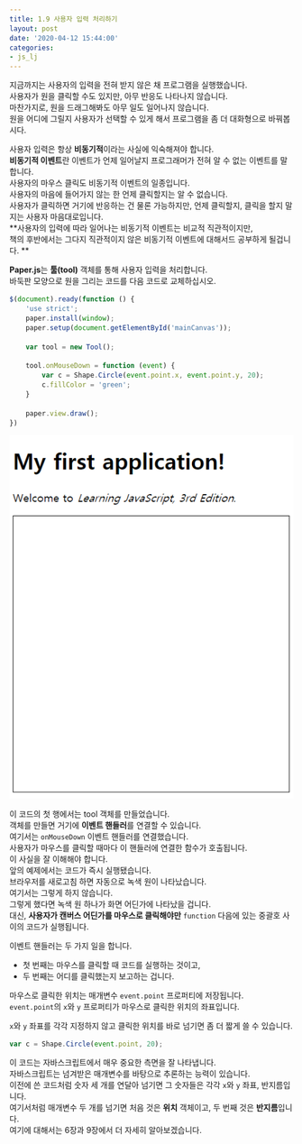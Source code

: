 ```yaml
---
title: 1.9 사용자 입력 처리하기
layout: post
date: '2020-04-12 15:44:00'
categories:
- js_lj
---
```


지금까지는 사용자의 입력을 전혀 받지 않은 채 프로그램을 실행했습니다.  
사용자가 원을 클릭할 수도 있지만, 아무 반응도 나타나지 않습니다.  
마찬가지로, 원을 드래그해봐도 아무 일도 일어나지 않습니다.  
원을 어디에 그릴지 사용자가 선택할 수 있게 해서 프로그램을 좀 더 대화형으로 바꿔봅시다.  

사용자 입력은 항상 **비동기적**이라는 사실에 익숙해져야 합니다.  
**비동기적 이벤트**란 이벤트가 언제 일어날지 프로그래머가 전혀 알 수 없는 이벤트를 말합니다.  
사용자의 마우스 클릭도 비동기적 이벤트의 일종입니다.  
사용자의 마음에 들어가지 않는 한 언제 클릭할지는 알 수 없습니다.  
사용자가 클릭하면 거기에 반응하는 건 물론 가능하지만, 언제 클릭할지, 클릭을 할지 말지는 사용자 마음대로입니다.  
**사용자의 입력에 따라 일어나는 비동기적 이벤트는 비교적 직관적이지만,  
책의 후반에서는 그다지 직관적이지 않은 비동기적 이벤트에 대해서드 공부하게 될겁니다. ** 

**Paper.js**는 **툴(tool)** 객체를 통해 사용자 입력을 처리합니다.  
바둑판 모양으로 원을 그리는 코드를 다음 코드로 교체하십시오.

```javascript
$(document).ready(function () {
    'use strict';
    paper.install(window);
    paper.setup(document.getElementById('mainCanvas'));

    var tool = new Tool();

    tool.onMouseDown = function (event) {
        var c = Shape.Circle(event.point.x, event.point.y, 20);
        c.fillColor = 'green';
    }

    paper.view.draw();
})
```

![이미지](/static/img/learningjs/image04.gif)

이 코드의 첫 행에서는 tool 객체를 만들었습니다.  
객체를 만들면 거기에 **이벤트 핸들러**를 연결할 수 있습니다.  
여기서는 `onMouseDown` 이벤트 핸들러를 연결했습니다.  
사용자가 마우스를 클릭할 때마다 이 핸들러에 연결한 함수가 호출됩니다.  
이 사실을 잘 이해해야 합니다.  
앞의 예제에서는 코드가 즉시 실행됐습니다.  
브라우저를 새로고침 하면 자동으로 녹색 원이 나타났습니다.  
여기서는 그렇게 하지 않습니다.  
그렇게 했다면 녹색 원 하나가 화면 어딘가에 나타났을 겁니다.  
대신, **사용자가 캔버스 어딘가를 마우스로 클릭해야만** `function` 다음에 있는 중괄호 사이의 코드가 실행됩니다.  

이벤트 핸들러는 두 가지 일을 합니다.
* 첫 번째는 마우스를 클릭할 때 코드를 실행하는 것이고,
* 두 번째는 어디를 클릭했는지 보고하는 겁니다.

마우스로 클릭한 위치는 매개변수 `event.point` 프로퍼티에 저장됩니다.  
`event.point`의 `x`와 `y` 프로퍼티가 마우스로 클릭한 위치의 좌표입니다.  

`x`와 `y` 좌표를 각각 지정하지 않고 클릭한 위치를 바로 넘기면 좀 더 짧게 쓸 수 있습니다.

```javascript
var c = Shape.Circle(event.point, 20);
```

이 코드는 자바스크립트에서 매우 중요한 측면을 잘 나타냅니다.  
자바스크립트는 넘겨받은 매개변수를 바탕으로 추론하는 능력이 있습니다.  
이전에 쓴 코드처럼 숫자 세 개를 연달아 넘기면 그 숫자들은 각각 `x`와 `y` 좌표, 반지름입니다.  
여기서처럼 매개변수 두 개를 넘기면 처음 것은 **위치** 객체이고, 두 번째 것은 **반지름**입니다.  
여기에 대해서는 6장과 9장에서 더 자세히 알아보겠습니다.